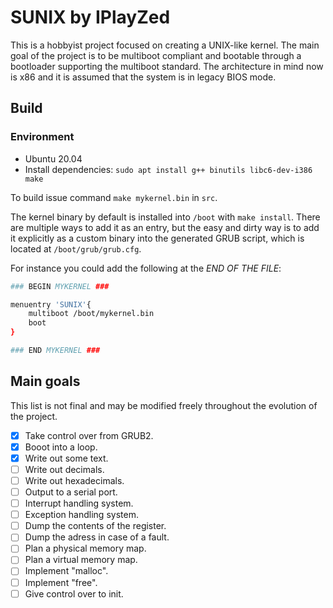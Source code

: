 # SUNIX by IPlayZed
This is a hobbyist project focused on creating a UNIX-like kernel.
The main goal of the project is to be multiboot compliant and bootable through
a bootloader supporting the multiboot standard.
The architecture in mind now is x86 and it is assumed that the system is in legacy BIOS mode.

## Build

### Environment

- Ubuntu 20.04
- Install dependencies: `sudo apt install g++ binutils libc6-dev-i386 make`

To build issue command `make mykernel.bin` in `src`.

The kernel binary by default is installed into `/boot` with `make install`.
There are multiple ways to add it as an entry, but the easy and dirty way is to add it
explicitly as a custom binary into the generated GRUB script, which is located at
`/boot/grub/grub.cfg`.

For instance you could add the following at the *END OF THE FILE*:

```sh
### BEGIN MYKERNEL ###

menuentry 'SUNIX'{
	multiboot /boot/mykernel.bin
	boot
}

### END MYKERNEL ###
```

## Main goals
This list is not final and may be modified freely throughout the evolution of the project.
 - [x] Take control over from GRUB2.
 - [x] Booot into a loop.
 - [x] Write out some text.
 - [ ] Write out decimals.
 - [ ] Write out hexadecimals.
 - [ ] Output to a serial port.
 - [ ] Interrupt handling system.
 - [ ] Exception handling system.
 - [ ] Dump the contents of the register.
 - [ ] Dump the adress in case of a fault.
 - [ ] Plan a physical memory map.
 - [ ] Plan a virtual memory map.
 - [ ] Implement "malloc".
 - [ ] Implement "free".
 - [ ] Give control over to init.